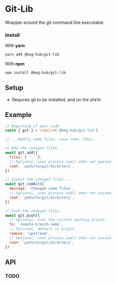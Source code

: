 # Git-Lib
Wrapper around the git command line executable

### Install
With **yarn**
```bash
yarn add @keg-hub/git-lib
```
With **npm**
```bash
npm install @keg-hub/git-lib
```

## Setup
* Requires git to be installed, and on the `$PATH`


## Example
```js
// Beginning of your code
const { git } = require('@keg-hub/git-lib')

// ...Modify some files, save them, then...

// Add the changed files...
await git.add({
  files: [ '.' ],
  // Optional, uses process.cwd() when not passed
  root: `path/to/git/directory`,
})

// Commit the changed files...
await git.commit({
  message: `Changed some files`,
  // Optional, uses process.cwd() when not passed
  root: `path/to/git/directory`,
})

// Push the changed files...
await git.push({
  // Optional, uses the current working branch
  to: `remote-branch-name`,
  // Optional, default is origin
  remove: 'upstream',
  // Optional, uses process.cwd() when not passed
  root: `path/to/git/directory`,
})
```

## API
### TODO
